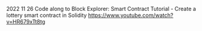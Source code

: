 2022 11 26
Code along to Block Explorer: Smart Contract Tutorial - Create a lottery smart contract in Solidity https://www.youtube.com/watch?v=HR679xTt8tg